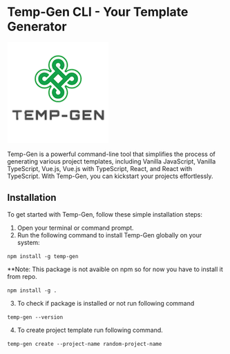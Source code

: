 # Temp-Gen CLI - Your Template Generator

![Temp-Gen Logo](temp-gen-logo.png)

Temp-Gen is a powerful command-line tool that simplifies the process of generating various project templates, including Vanilla JavaScript, Vanilla TypeScript, Vue.js, Vue.js with TypeScript, React, and React with TypeScript. With Temp-Gen, you can kickstart your projects effortlessly.

## Installation

To get started with Temp-Gen, follow these simple installation steps:

1. Open your terminal or command prompt.
2. Run the following command to install Temp-Gen globally on your system:

`npm install -g temp-gen`


**Note: This package is not avaible on npm so for now you have to install it from repo.

`npm install -g .`

3. To check if package is installed or not run following command


`temp-gen --version`

4. To create project template run following command.

`temp-gen create --project-name random-project-name`